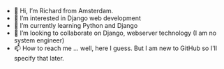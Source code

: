 - 👋 Hi, I’m Richard from Amsterdam.
- 👀 I’m interested in Django web development
- 🌱 I’m currently learning Python and Django
- 💞️ I’m looking to collaborate on Django, webserver technology (I am no system engineer) 
- 📫 How to reach me ... well, here I guess. But I am new to GitHub so I'll specify that later.

<!---
richardvanos1967/richardvanos1967 is a ✨ special ✨ repository because its `README.md` (this file) appears on your GitHub profile.
You can click the Preview link to take a look at your changes.
--->
